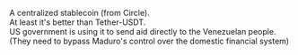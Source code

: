 A centralized stablecoin (from Circle).<br>
At least it's better than Tether-USDT.<br>
US government is using it to send aid directly to the Venezuelan people. (They need to bypass Maduro's control over the domestic financial system)<br>
